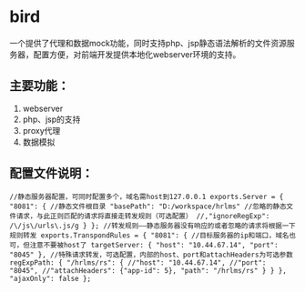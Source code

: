 bird
====

一个提供了代理和数据mock功能，同时支持php、jsp静态语法解析的文件资源服务器，配置方便，对前端开发提供本地化webserver环境的支持。


主要功能：
-------------
1.  webserver
2.  php、jsp的支持
3.  proxy代理
4.  数据模拟


配置文件说明：
-------------
`
//静态服务器配置，可同时配置多个，域名需host到127.0.0.1
exports.Server = {
    "8081": {
        //静态文件根目录
        "basePath": "D:/workspace/hrlms"
        //忽略的静态文件请求，与此正则匹配的请求将直接走转发规则（可选配置）
        //,"ignoreRegExp":  /\/js\/urls\.js/g
    }
};
//转发规则——静态服务器没有响应的或者忽略的请求将根据一下规则转发
exports.TranspondRules = {
    "8081": {
        //目标服务器的ip和端口，域名也可，但注意不要被host了
        targetServer: {
            "host": "10.44.67.14",
            "port": "8045"
        },
        //特殊请求转发，可选配置，内部的host、port和attachHeaders为可选参数
        regExpPath: {
            "/hrlms/rs": {
                //"host": "10.44.67.14",
                //"port": "8045",
                //"attachHeaders": {"app-id": 5},
                "path": "/hrlms/rs"
            }
        }
    },
    "ajaxOnly": false
};
`
